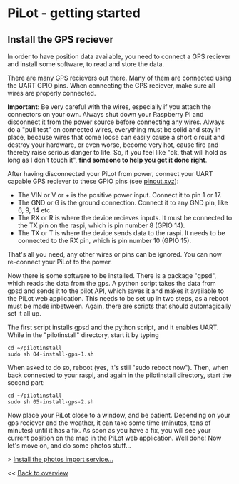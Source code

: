 # PiLot - getting started
## Install the GPS reciever

In order to have position data available, you need to connect a GPS reciever and install some software, to read and store the data.

There are many GPS recievers out there. Many of them are connected using the UART GPIO pins. When connecting the GPS reciever, make sure all wires are properly connected.

**Important**:
Be very careful with the wires, especially if you attach the connectors on your own. Always shut down your Raspberry PI and disconnect it from the power source before connecting any wires. Always do a "pull test" on connected wires, everything must be solid and stay in place, because wires that come loose can easily cause a short circuit and destroy your hardware, or even worse, become very hot, cause fire and thereby raise serious danger to life. So, if you feel like "ok, that will hold as long as I don't touch it", **find someone to help you get it done right**.

After having disconnected your PiLot from power, connect your UART capable GPS reciever to these GPIO pins (see [pinout.xyz](https://pinout.xyz)):
- The VIN or V or + is the positive power input. Connect it to pin 1 or 17.
- The GND or G is the ground connection. Connect it to any GND pin, like 6, 9, 14 etc.
- The RX or R is where the device recieves inputs. It must be connected to the TX pin on the raspi, which is pin number 8 (GPIO 14).
- The TX or T is where the device sends data to the raspi. It needs to be connected to the RX pin, which is pin number 10 (GPIO 15).

That's all you need, any other wires or pins can be ignored. You can now re-connect your PiLot to the power.

Now there is some software to be installed. There is a package "gpsd", which reads the data from the gps. A python script takes the data from gpsd and sends it to the pilot API, which saves it and makes it available to the PiLot web application. This needs to be set up in two steps, as a reboot must be made inbetween. Again, there are scripts that should automagically set it all up.

The first script installs gpsd and the python script, and it enables UART. While in the "pilotinstall" directory, start it by typing
```
cd ~/pilotinstall
sudo sh 04-install-gps-1.sh
```
When asked to do so, reboot (yes, it's still "sudo reboot now"). Then, when back connected to your raspi, and again in the pilotinstall directory, start the second part:
```
cd ~/pilotinstall
sudo sh 05-install-gps-2.sh
```
Now place your PiLot close to a window, and be patient. Depending on your gps reciever and the weather, it can take some time (minutes, tens of minutes) until it has a fix. As soon as you have a fix, you will see your current position on the map in the PiLot web application. Well done! Now let's move on, and do some photos stuff...

\> [Install the photos import service...](photoimport.md)

<< [Back to overview](user.md)
